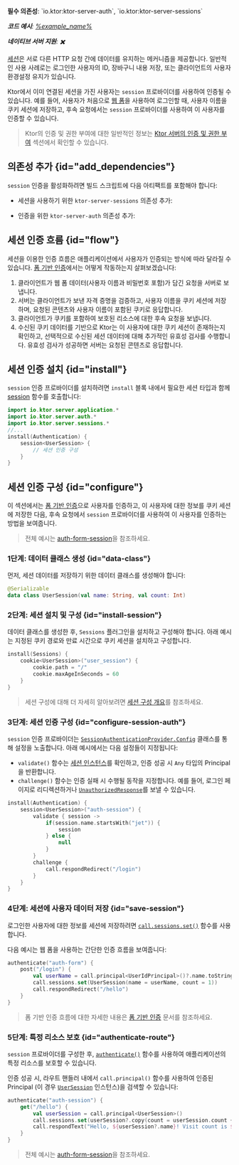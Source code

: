 [//]: # (title: Ktor 서버의 세션 인증)

<show-structure for="chapter" depth="2"/>

<tldr>
<p>
<b>필수 의존성</b>: `io.ktor:ktor-server-auth`, `io.ktor:ktor-server-sessions`
</p>
<var name="example_name" value="auth-form-session"/>
<p>
    <b>코드 예시</b>:
    <a href="https://github.com/ktorio/ktor-documentation/tree/%ktor_version%/codeSnippets/snippets/%example_name%">
        %example_name%
    </a>
</p>
<p>
    <b><Links href="/ktor/server-native" summary="Ktor는 Kotlin/Native를 지원하며 추가 런타임이나 가상 머신 없이 서버를 실행할 수 있게 해줍니다.">네이티브 서버</Links> 지원</b>: ✖️
</p>
</tldr>

[세션](server-sessions.md)은 서로 다른 HTTP 요청 간에 데이터를 유지하는 메커니즘을 제공합니다. 일반적인 사용 사례로는 로그인한 사용자의 ID, 장바구니 내용 저장, 또는 클라이언트의 사용자 환경설정 유지가 있습니다.

Ktor에서 이미 연결된 세션을 가진 사용자는 `session` 프로바이더를 사용하여 인증될 수 있습니다. 예를 들어, 사용자가 처음으로 [웹 폼](server-form-based-auth.md)을 사용하여 로그인할 때, 사용자 이름을 쿠키 세션에 저장하고, 후속 요청에서는 `session` 프로바이더를 사용하여 이 사용자를 인증할 수 있습니다.

> Ktor의 인증 및 권한 부여에 대한 일반적인 정보는 [Ktor 서버의 인증 및 권한 부여](server-auth.md) 섹션에서 확인할 수 있습니다.

## 의존성 추가 {id="add_dependencies"}
`session` 인증을 활성화하려면 빌드 스크립트에 다음 아티팩트를 포함해야 합니다:

* 세션을 사용하기 위한 `ktor-server-sessions` 의존성 추가:

  <var name="artifact_name" value="ktor-server-sessions"/>
  <Tabs group="languages">
      <TabItem title="Gradle (Kotlin)" group-key="kotlin">
          <code-block lang="Kotlin" code="              implementation(&quot;io.ktor:%artifact_name%:$ktor_version&quot;)"/>
      </TabItem>
      <TabItem title="Gradle (Groovy)" group-key="groovy">
          <code-block lang="Groovy" code="              implementation &quot;io.ktor:%artifact_name%:$ktor_version&quot;"/>
      </TabItem>
      <TabItem title="Maven" group-key="maven">
          <code-block lang="XML" code="              &lt;dependency&gt;&#10;                  &lt;groupId&gt;io.ktor&lt;/groupId&gt;&#10;                  &lt;artifactId&gt;%artifact_name%-jvm&lt;/artifactId&gt;&#10;                  &lt;version&gt;${ktor_version}&lt;/version&gt;&#10;              &lt;/dependency&gt;"/>
      </TabItem>
  </Tabs>

* 인증을 위한 `ktor-server-auth` 의존성 추가:

  <var name="artifact_name" value="ktor-server-auth"/>
  <Tabs group="languages">
      <TabItem title="Gradle (Kotlin)" group-key="kotlin">
          <code-block lang="Kotlin" code="              implementation(&quot;io.ktor:%artifact_name%:$ktor_version&quot;)"/>
      </TabItem>
      <TabItem title="Gradle (Groovy)" group-key="groovy">
          <code-block lang="Groovy" code="              implementation &quot;io.ktor:%artifact_name%:$ktor_version&quot;"/>
      </TabItem>
      <TabItem title="Maven" group-key="maven">
          <code-block lang="XML" code="              &lt;dependency&gt;&#10;                  &lt;groupId&gt;io.ktor&lt;/groupId&gt;&#10;                  &lt;artifactId&gt;%artifact_name%-jvm&lt;/artifactId&gt;&#10;                  &lt;version&gt;${ktor_version}&lt;/version&gt;&#10;              &lt;/dependency&gt;"/>
      </TabItem>
  </Tabs>

## 세션 인증 흐름 {id="flow"}

세션을 이용한 인증 흐름은 애플리케이션에서 사용자가 인증되는 방식에 따라 달라질 수 있습니다. [폼 기반 인증](server-form-based-auth.md)에서는 어떻게 작동하는지 살펴보겠습니다:

1.  클라이언트가 웹 폼 데이터(사용자 이름과 비밀번호 포함)가 담긴 요청을 서버로 보냅니다.
2.  서버는 클라이언트가 보낸 자격 증명을 검증하고, 사용자 이름을 쿠키 세션에 저장하며, 요청된 콘텐츠와 사용자 이름이 포함된 쿠키로 응답합니다.
3.  클라이언트가 쿠키를 포함하여 보호된 리소스에 대한 후속 요청을 보냅니다.
4.  수신된 쿠키 데이터를 기반으로 Ktor는 이 사용자에 대한 쿠키 세션이 존재하는지 확인하고, 선택적으로 수신된 세션 데이터에 대해 추가적인 유효성 검사를 수행합니다. 유효성 검사가 성공하면 서버는 요청된 콘텐츠로 응답합니다.

## 세션 인증 설치 {id="install"}
`session` 인증 프로바이더를 설치하려면 `install` 블록 내에서 필요한 세션 타입과 함께 [session](https://api.ktor.io/ktor-server/ktor-server-plugins/ktor-server-auth/io.ktor.server.auth/session.html) 함수를 호출합니다:

```kotlin
import io.ktor.server.application.*
import io.ktor.server.auth.*
import io.ktor.server.sessions.*
//...
install(Authentication) {
    session<UserSession> {
        // 세션 인증 구성
    }
}
```

## 세션 인증 구성 {id="configure"}

이 섹션에서는 [폼 기반 인증](server-form-based-auth.md)으로 사용자를 인증하고, 이 사용자에 대한 정보를 쿠키 세션에 저장한 다음, 후속 요청에서 `session` 프로바이더를 사용하여 이 사용자를 인증하는 방법을 보여줍니다.

> 전체 예시는 [auth-form-session](https://github.com/ktorio/ktor-documentation/tree/%ktor_version%/codeSnippets/snippets/auth-form-session)을 참조하세요.

### 1단계: 데이터 클래스 생성 {id="data-class"}

먼저, 세션 데이터를 저장하기 위한 데이터 클래스를 생성해야 합니다:

```kotlin
@Serializable
data class UserSession(val name: String, val count: Int)
```

### 2단계: 세션 설치 및 구성 {id="install-session"}

데이터 클래스를 생성한 후, `Sessions` 플러그인을 설치하고 구성해야 합니다. 아래 예시는 지정된 쿠키 경로와 만료 시간으로 쿠키 세션을 설치하고 구성합니다.

```kotlin
install(Sessions) {
    cookie<UserSession>("user_session") {
        cookie.path = "/"
        cookie.maxAgeInSeconds = 60
    }
}
```

> 세션 구성에 대해 더 자세히 알아보려면 [세션 구성 개요](server-sessions.md#configuration_overview)를 참조하세요.

### 3단계: 세션 인증 구성 {id="configure-session-auth"}

`session` 인증 프로바이더는 [`SessionAuthenticationProvider.Config`](https://api.ktor.io/ktor-server/ktor-server-plugins/ktor-server-auth/io.ktor.server.auth/-session-authentication-provider/-config/index.html) 클래스를 통해 설정을 노출합니다. 아래 예시에서는 다음 설정들이 지정됩니다:

*   `validate()` 함수는 [세션 인스턴스](#data-class)를 확인하고, 인증 성공 시 `Any` 타입의 Principal을 반환합니다.
*   `challenge()` 함수는 인증 실패 시 수행될 동작을 지정합니다. 예를 들어, 로그인 페이지로 리디렉션하거나 [`UnauthorizedResponse`](https://api.ktor.io/ktor-server/ktor-server-plugins/ktor-server-auth/io.ktor.server.auth/-unauthorized-response/index.html)를 보낼 수 있습니다.

```kotlin
install(Authentication) {
    session<UserSession>("auth-session") {
        validate { session ->
            if(session.name.startsWith("jet")) {
                session
            } else {
                null
            }
        }
        challenge {
            call.respondRedirect("/login")
        }
    }
}
```

### 4단계: 세션에 사용자 데이터 저장 {id="save-session"}

로그인한 사용자에 대한 정보를 세션에 저장하려면 [`call.sessions.set()`](server-sessions.md#use_sessions) 함수를 사용합니다.

다음 예시는 웹 폼을 사용하는 간단한 인증 흐름을 보여줍니다:

```kotlin
authenticate("auth-form") {
    post("/login") {
        val userName = call.principal<UserIdPrincipal>()?.name.toString()
        call.sessions.set(UserSession(name = userName, count = 1))
        call.respondRedirect("/hello")
    }
}
```

> 폼 기반 인증 흐름에 대한 자세한 내용은 [폼 기반 인증](server-form-based-auth.md) 문서를 참조하세요.

### 5단계: 특정 리소스 보호 {id="authenticate-route"}

`session` 프로바이더를 구성한 후, [`authenticate()`](server-auth.md#authenticate-route) 함수를 사용하여 애플리케이션의 특정 리소스를 보호할 수 있습니다.

인증 성공 시, 라우트 핸들러 내에서 `call.principal()` 함수를 사용하여 인증된 Principal (이 경우 [`UserSession`](#data-class) 인스턴스)을 검색할 수 있습니다:

```kotlin
authenticate("auth-session") {
    get("/hello") {
        val userSession = call.principal<UserSession>()
        call.sessions.set(userSession?.copy(count = userSession.count + 1))
        call.respondText("Hello, ${userSession?.name}! Visit count is ${userSession?.count}.")
    }
}
```

> 전체 예시는 [auth-form-session](https://github.com/ktorio/ktor-documentation/tree/%ktor_version%/codeSnippets/snippets/auth-form-session)을 참조하세요.